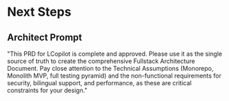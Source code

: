 # Next Steps

## Architect Prompt

"This PRD for LCopilot is complete and approved. Please use it as the single source of truth to create the comprehensive Fullstack Architecture Document. Pay close attention to the Technical Assumptions (Monorepo, Monolith MVP, full testing pyramid) and the non-functional requirements for security, bilingual support, and performance, as these are critical constraints for your design."
